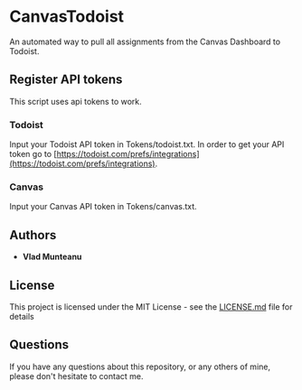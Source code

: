 # CanvasTodoist 
An automated way to pull all assignments from the Canvas Dashboard to Todoist. 

## Register API tokens 
This script uses api tokens to work.

### Todoist
Input your Todoist API token in Tokens/todoist.txt. In order to get your API token go to [https://todoist.com/prefs/integrations](https://todoist.com/prefs/integrations).
### Canvas
Input your Canvas API token in Tokens/canvas.txt. 

## Authors

- **Vlad Munteanu**

## License

This project is licensed under the MIT License - see the [LICENSE.md](LICENSE) file for details

## Questions

If you have any questions about this repository, or any others of mine, please
don't hesitate to contact me.
